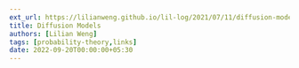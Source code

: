 ```yaml
---
ext_url: https://lilianweng.github.io/lil-log/2021/07/11/diffusion-models.html
title: Diffusion Models
authors: [Lilian Weng]
tags: [probability-theory,links]
date: 2022-09-20T00:00:00+05:30
---
```


